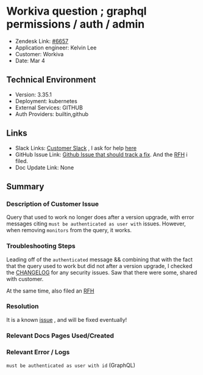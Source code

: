 
# Workiva question ; graphql permissions / auth / admin <!-- Ticket Title  Hint: include keywords to make it searchable -->

- Zendesk Link: [#6657](https://sourcegraph.zendesk.com/agent/tickets/6657)
- Application engineer: Kelvin Lee
- Customer: Workiva <!-- Redact if this contains personally identifying information -->
- Date: Mar 4

<!-- Data populated from integration, speak to Ben Gordon or Michael Bali if not working -->
<!-- During Internal team trial, fill missing data manually (we are waiting for all data to sync) -->

## Technical Environment
- Version: 3.35.1​
- Deployment: kubernetes
- External Services: GITHUB
- Auth Providers: builtin,github


## Links
<!-- Data for application engineer manual entry -->
- Slack Links: [Customer Slack](https://sourcegraph.slack.com/archives/CTJUDV6JH/p1646427448284669) , I ask for help [here](https://sourcegraph.slack.com/archives/C01JR51JR5J/p1646775128092299) 
- GitHub Issue Link: [Github Issue that should track a fix](https://github.com/sourcegraph/sourcegraph/issues/31321). And the [RFH](https://github.com/sourcegraph/customer/issues/750) i filed.
- Doc Update Link: None

## Summary
### Description of Customer Issue
Query that used to work no longer does after a version upgrade, with error messages citing `must be authenticated as user with` issues.  However, when removing `monitors` from the query, it works.

### Troubleshooting Steps
Leading off of the `authenticated` message && combining that with the fact that the query used to work but did not after a version upgrade, I checked the [CHANGELOG](https://docs.sourcegraph.com/CHANGELOG)  for any security issues. Saw that there were some, shared with customer.

At the same time, also filed an [RFH](https://github.com/sourcegraph/customer/issues/750) 

### Resolution
It is a known [issue](https://github.com/sourcegraph/sourcegraph/issues/31321) , and will be fixed eventually!

### Relevant Docs Pages Used/Created

### Relevant Error / Logs
<!-- Please redact keys, tokens, and personal identifying information -->
`must be authenticated as user with id` (GraphQL)

<!-- Once complete, upload a copy to https://github.com/sourcegraph/support-tools-internal/tree/main/resolved-tickets as a .md file -->
<!-- Name the file 6657.md -->
